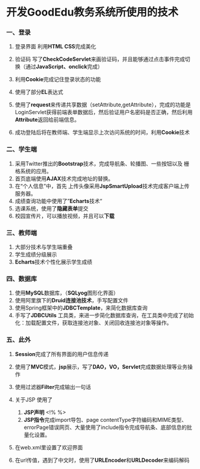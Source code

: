 # 开发GoodEdu教务系统所使用的技术









### 一、登录

1. 登录界面 利用**HTML CSS**完成美化
2. 验证码 写了**CheckCodeServlet**来画验证码，并且能够通过点击事件完成切换（通过**JavaScript、onclick**完成）
3. 利用**Cookie**完成记住登录状态的功能
4. 使用了部分**EL**表达式
5. 使用了**request**来传递共享数据（setAttribute,getAttribute），完成的功能是LoginServlet获得前端表单数据后，然后验证用户名密码是否正确，然后利用**Attribute**返回给前端信息。

6. 成功登陆后将在教师端、学生端显示上次访问系统的时间，利用**Cookie**技术



### 二、学生端

1. 采用Twitter推出的**Bootstrap**技术，完成导航条、轮播图、一些按钮以及 栅格系统的应用。
2. 首页底端使用**AJAX**技术完成地址的替换。
3. 在“个人信息”中，首先 上传头像采用**JspSmartUpload**技术完成客户端上传服务器。
4. 成绩查询功能中使用了”**Echarts**技术“
5. 选课系统，使用了**隐藏表单**提交
6. 校园宣传片，可以播放视频，并且可以**下载**



### 三、教师端

1. 大部分技术与学生端重叠
2. 学生成绩分级展示
3. **Echarts**技术个性化展示学生成绩



### 四、数据库

1. 使用**MySQL**数据库，（**SQLyog**图形化界面）
2. 使用阿里旗下的**Druid连接池技术**，手写配置文件
3. 使用Spring框架中的**JDBCTemplate**，来简化数据库查询
4. 手写了**JDBCUtils** 工具类，来进一步简化数据库查询，在工具类中完成了初始化：加载配置文件，获取连接池对象、关闭回收连接池对象等操作。



### 五、此外

1. **Session**完成了所有界面的用户信息传递

2. 使用了**MVC**模式，**jsp**展示，写了**DAO，VO，Servlet**完成数据处理等业务操作

3. 使用过滤器**Filter**完成输出一句话

4. 关于JSP 使用了

   1. **JSP声明**  <!% %>
   2. **JSP指令**完成import导包、page contentType字符编码和MIME类型、errorPage错误网页、大量使用了include指令完成导航条、底部信息的批量化设置。

5. 在web.xml里设置了欢迎界面

6. 在url传值，遇到了中文时，使用了**URLEncoder**和**URLDecoder**来编码解码

   



